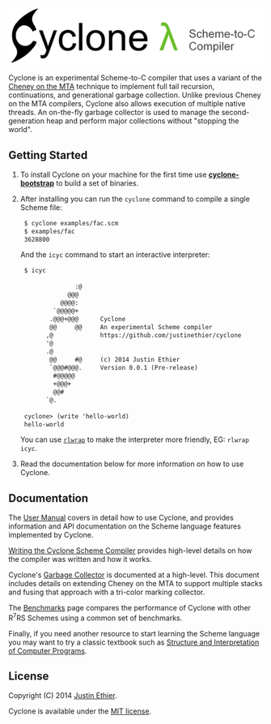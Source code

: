 [<img src="docs/images/cyclone-logo-04-header.png" alt="cyclone-scheme">](http://github.com/justinethier/cyclone)

Cyclone is an experimental Scheme-to-C compiler that uses a variant of the [Cheney on the MTA](http://www.pipeline.com/~hbaker1/CheneyMTA.html) technique to implement full tail recursion, continuations, and generational garbage collection. Unlike previous Cheney on the MTA compilers, Cyclone also allows execution of multiple native threads. An on-the-fly garbage collector is used to manage the second-generation heap and perform major collections without "stopping the world".

Getting Started
---------------

1. To install Cyclone on your machine for the first time use [**cyclone-bootstrap**](https://github.com/justinethier/cyclone-bootstrap) to build a set of binaries. 

2. After installing you can run the `cyclone` command to compile a single Scheme file:

        $ cyclone examples/fac.scm
        $ examples/fac
        3628800
    
    And the `icyc` command to start an interactive interpreter:
    
        $ icyc
        
                      :@
                    @@@
                  @@@@:
                `@@@@@+
               .@@@+@@@      Cyclone
               @@     @@     An experimental Scheme compiler
              ,@             https://github.com/justinethier/cyclone
              '@
              .@
               @@     #@     (c) 2014 Justin Ethier
               `@@@#@@@.     Version 0.0.1 (Pre-release)
                #@@@@@
                +@@@+
                @@#
              `@.
        
        cyclone> (write 'hello-world)
        hello-world

   You can use [`rlwrap`](http://linux.die.net/man/1/rlwrap) to make the interpreter more friendly, EG: `rlwrap icyc`.

3. Read the documentation below for more information on how to use Cyclone.

Documentation
-------------

The [User Manual](docs/User-Manual.md) covers in detail how to use Cyclone, and provides information and API documentation on the Scheme language features implemented by Cyclone.

[Writing the Cyclone Scheme Compiler](docs/Writing-the-Cyclone-Scheme-Compiler.md) provides high-level details on how the compiler was written and how it works.

Cyclone's [Garbage Collector](docs/Garbage-Collector.md) is documented at a high-level. This document includes details on extending Cheney on the MTA to support multiple stacks and fusing that approach with a tri-color marking collector.

The [Benchmarks](docs/Benchmarks.md) page compares the performance of Cyclone with other R<sup>7</sup>RS Schemes using a common set of benchmarks.

Finally, if you need another resource to start learning the Scheme language you may want to try a classic textbook such as [Structure and Interpretation of Computer Programs](https://mitpress.mit.edu/sicp/full-text/book/book.html).

License
-------
Copyright (C) 2014 [Justin Ethier](http://github.com/justinethier).

Cyclone is available under the [MIT license](http://www.opensource.org/licenses/mit-license.php).
